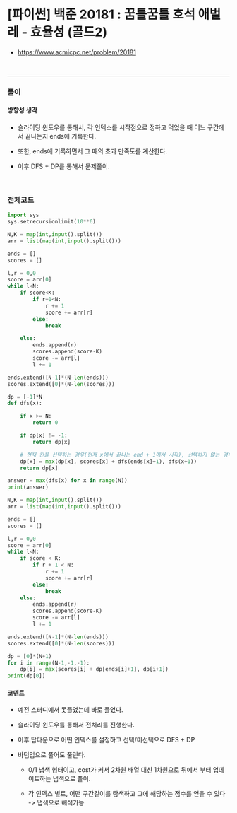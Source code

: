 # **\[파이썬\] 백준 20181 : 꿈틀꿈틀 호석 애벌레 - 효율성 (골드2)**
* https://www.acmicpc.net/problem/20181
<br>

---

### **풀이**

#### **방향성 생각**

* 슬라이딩 윈도우를 통해서, 각 인덱스를 시작점으로 정하고 먹었을 때 어느 구간에서 끝나는지 ends에 기록한다.

* 또한, ends에 기록하면서 그 때의 초과 만족도를 계산한다.

* 이후 DFS + DP를 통해서 문제풀이.

<br>


### **전체코드**
```python
import sys
sys.setrecursionlimit(10**6)

N,K = map(int,input().split())
arr = list(map(int,input().split()))

ends = []
scores = []

l,r = 0,0
score = arr[0]
while l<N:
    if score<K:
        if r+1<N:
            r += 1
            score += arr[r]
        else:
            break 

    else:
        ends.append(r)
        scores.append(score-K)
        score -= arr[l]
        l += 1

ends.extend([N-1]*(N-len(ends)))
scores.extend([0]*(N-len(scores)))

dp = [-1]*N
def dfs(x):

    if x >= N:
        return 0

    if dp[x] != -1:
        return dp[x]

    # 현재 칸을 선택하는 경우(현재 x에서 끝나는 end + 1에서 시작), 선택하지 않는 경우(다음 칸)    
    dp[x] = max(dp[x], scores[x] + dfs(ends[x]+1), dfs(x+1))
    return dp[x]

answer = max(dfs(x) for x in range(N))
print(answer)
```

```python
N,K = map(int,input().split())
arr = list(map(int,input().split()))

ends = []
scores = []

l,r = 0,0
score = arr[0]
while l<N:
    if score < K:
        if r + 1 < N:
            r += 1
            score += arr[r]
        else:
            break
    else:
        ends.append(r)
        scores.append(score-K)
        score -= arr[l]
        l += 1

ends.extend([N-1]*(N-len(ends)))
scores.extend([0]*(N-len(scores)))

dp = [0]*(N+1)
for i in range(N-1,-1,-1):
    dp[i] = max(scores[i] + dp[ends[i]+1], dp[i+1])
print(dp[0])
```

#### **코멘트**

* 예전 스터디에서 못풀었는데 바로 풀었다.

* 슬라이딩 윈도우를 통해서 전처리를 진행한다.
  
*  이후 탑다운으로 어떤 인덱스를 설정하고 선택/미선택으로 DFS + DP
  
* 바텀업으로 풀어도 풀린다.

  * 0/1 냅색 형태이고, cost가 커서 2차원 배열 대신 1차원으로 뒤에서 부터 업데이트하는 냅색으로 풀이.

  * 각 인덱스 별로, 어떤 구간길이를 탐색하고 그에 해당하는 점수를 얻을 수 있다 -> 냅색으로 해석가능